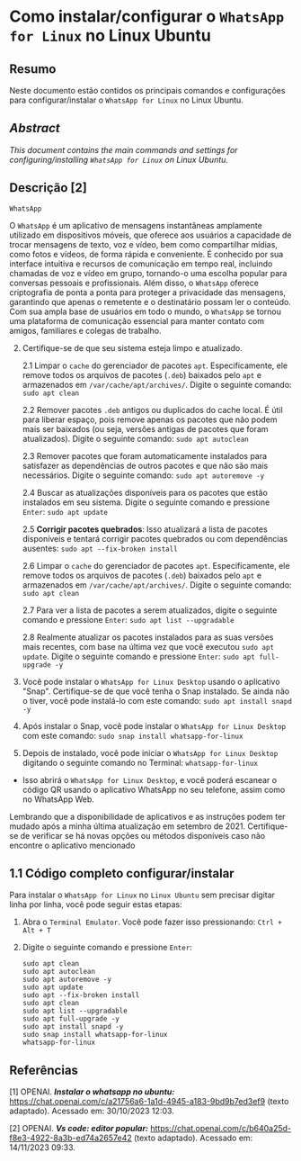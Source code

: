 # Como instalar/configurar o `WhatsApp for Linux` no Linux Ubuntu

## Resumo

Neste documento estão contidos os principais comandos e configurações para configurar/instalar o `WhatsApp for Linux` no Linux Ubuntu.

## _Abstract_

_This document contains the main commands and settings for configuring/installing `WhatsApp for Linux` on Linux Ubuntu._

## Descrição [2]

`WhatsApp`

O `WhatsApp` é um aplicativo de mensagens instantâneas amplamente utilizado em dispositivos móveis, que oferece aos usuários a capacidade de trocar mensagens de texto, voz e vídeo, bem como compartilhar mídias, como fotos e vídeos, de forma rápida e conveniente. É conhecido por sua interface intuitiva e recursos de comunicação em tempo real, incluindo chamadas de voz e vídeo em grupo, tornando-o uma escolha popular para conversas pessoais e profissionais. Além disso, o `WhatsApp` oferece criptografia de ponta a ponta para proteger a privacidade das mensagens, garantindo que apenas o remetente e o destinatário possam ler o conteúdo. Com sua ampla base de usuários em todo o mundo, o `WhatsApp` se tornou uma plataforma de comunicação essencial para manter contato com amigos, familiares e colegas de trabalho.

2. Certifique-se de que seu sistema esteja limpo e atualizado.

    2.1 Limpar o `cache` do gerenciador de pacotes `apt`. Especificamente, ele remove todos os arquivos de pacotes (`.deb`) baixados pelo `apt` e armazenados em `/var/cache/apt/archives/`. Digite o seguinte comando: `sudo apt clean` 
    
    2.2 Remover pacotes `.deb` antigos ou duplicados do cache local. É útil para liberar espaço, pois remove apenas os pacotes que não podem mais ser baixados (ou seja, versões antigas de pacotes que foram atualizados). Digite o seguinte comando: `sudo apt autoclean`

    2.3 Remover pacotes que foram automaticamente instalados para satisfazer as dependências de outros pacotes e que não são mais necessários. Digite o seguinte comando: `sudo apt autoremove -y`

    2.4 Buscar as atualizações disponíveis para os pacotes que estão instalados em seu sistema. Digite o seguinte comando e pressione `Enter`: `sudo apt update`

    2.5 **Corrigir pacotes quebrados**: Isso atualizará a lista de pacotes disponíveis e tentará corrigir pacotes quebrados ou com dependências ausentes: `sudo apt --fix-broken install`

    2.6 Limpar o `cache` do gerenciador de pacotes `apt`. Especificamente, ele remove todos os arquivos de pacotes (`.deb`) baixados pelo `apt` e armazenados em `/var/cache/apt/archives/`. Digite o seguinte comando: `sudo apt clean` 
    
    2.7 Para ver a lista de pacotes a serem atualizados, digite o seguinte comando e pressione `Enter`:  `sudo apt list --upgradable`

    2.8 Realmente atualizar os pacotes instalados para as suas versões mais recentes, com base na última vez que você executou `sudo apt update`. Digite o seguinte comando e pressione `Enter`: `sudo apt full-upgrade -y`
    

3. Você pode instalar o `WhatsApp for Linux Desktop` usando o aplicativo "Snap". Certifique-se de que você tenha o Snap instalado. Se ainda não o tiver, você pode instalá-lo com este comando: `sudo apt install snapd -y`

4. Após instalar o Snap, você pode instalar o `WhatsApp for Linux Desktop` com este comando: `sudo snap install whatsapp-for-linux`

5. Depois de instalado, você pode iniciar o `WhatsApp for Linux Desktop` digitando o seguinte comando no Terminal: 
`whatsapp-for-linux`

- Isso abrirá o `WhatsApp for Linux Desktop`, e você poderá escanear o código QR usando o aplicativo WhatsApp no seu telefone, assim como no WhatsApp Web.

Lembrando que a disponibilidade de aplicativos e as instruções podem ter mudado após a minha última atualização em setembro de 2021. Certifique-se de verificar se há novas opções ou métodos disponíveis caso não encontre o aplicativo mencionado


## 1.1 Código completo configurar/instalar

Para instalar o `WhatsApp for Linux` no `Linux Ubuntu` sem precisar digitar linha por linha, você pode seguir estas etapas:

1. Abra o `Terminal Emulator`. Você pode fazer isso pressionando: `Ctrl + Alt + T`

2. Digite o seguinte comando e pressione `Enter`:

    ```
    sudo apt clean
    sudo apt autoclean
    sudo apt autoremove -y
    sudo apt update
    sudo apt --fix-broken install
    sudo apt clean
    sudo apt list --upgradable
    sudo apt full-upgrade -y
    sudo apt install snapd -y
    sudo snap install whatsapp-for-linux
    whatsapp-for-linux
    ```

## Referências

[1] OPENAI. ***Instalar o whatsapp no ubuntu:*** https://chat.openai.com/c/a21756a6-1a1d-4945-a183-9bd9b7ed3ef9 (texto adaptado). Acessado em: 30/10/2023 12:03.

[2] OPENAI. ***Vs code: editor popular:*** https://chat.openai.com/c/b640a25d-f8e3-4922-8a3b-ed74a2657e42 (texto adaptado). Acessado em: 14/11/2023 09:33.
